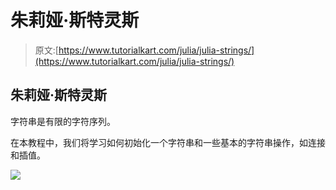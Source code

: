 # 朱莉娅·斯特灵斯

> 原文:[https://www.tutorialkart.com/julia/julia-strings/](https://www.tutorialkart.com/julia/julia-strings/)

## 朱莉娅·斯特灵斯

字符串是有限的字符序列。

在本教程中，我们将学习如何初始化一个字符串和一些基本的字符串操作，如连接和插值。

[![](../Images/925da31b32d6bc3827932f6c8afb11bb.png)](https://www.tutorialkart.com/)
